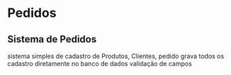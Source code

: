 # Pedidos

Sistema de Pedidos
----
sistema simples de cadastro de Produtos, Clientes, pedido
grava todos os cadastro diretamente no banco de dados
validação de campos  

